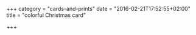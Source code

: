 +++
category = "cards-and-prints"
date = "2016-02-21T17:52:55+02:00"
title = "colorful Christmas card"

+++
